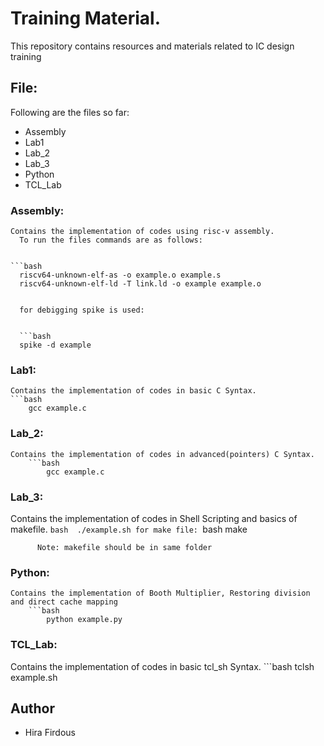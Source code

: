 # Training Material.
This repository contains resources and materials related to IC design training 

## File: 
  Following are the files so far:
  - Assembly
  - Lab1
  - Lab_2
  - Lab_3
  - Python
  - TCL_Lab 

### Assembly:
    Contains the implementation of codes using risc-v assembly.
      To run the files commands are as follows:


    ```bash
      riscv64-unknown-elf-as -o example.o example.s
      riscv64-unknown-elf-ld -T link.ld -o example example.o


      for debigging spike is used:

      
      ```bash
      spike -d example


### Lab1:
    Contains the implementation of codes in basic C Syntax.
    ```bash 
        gcc example.c


### Lab_2:
    Contains the implementation of codes in advanced(pointers) C Syntax.
        ```bash 
            gcc example.c

### Lab_3:
  Contains the implementation of codes in Shell Scripting and basics of makefile.
          ```bash 
              ./example.sh
          for make file:
          ```bash make

          Note: makefile should be in same folder 
             
          
### Python:
    Contains the implementation of Booth Multiplier, Restoring division and direct cache mapping
        ```bash 
            python example.py

### TCL_Lab:
Contains the implementation of codes in basic tcl_sh Syntax.
        ```bash 
            tclsh example.sh


## Author
- Hira Firdous

